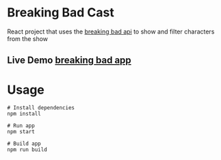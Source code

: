 # Breaking Bad Cast

React project that uses the [breaking bad api](https://breakingbadapi.com/documentation) to show and filter characters from the show
## Live Demo [breaking bad app](https://breaking-bad-cast-api.netlify.app/)
# Usage

```
# Install dependencies
npm install
```

```
# Run app
npm start
```

```
# Build app
npm run build
```
